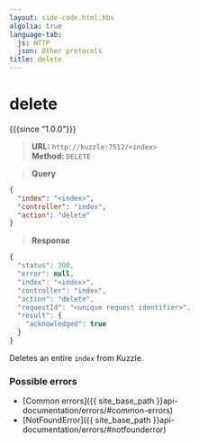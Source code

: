 ```yaml
---
layout: side-code.html.hbs
algolia: true
language-tab:
  js: HTTP
  json: Other protocols
title: delete
---
```


# delete

{{{since "1.0.0"}}}

<blockquote class="js">
<p>
<b>URL:</b> <code>http://kuzzle:7512/&lt;index&gt;</code>  
<br><b>Method:</b> <code>DELETE</code>
</p>
</blockquote>

<blockquote class="json">
<p>
<b>Query</b>
</p>
</blockquote>


```json
{
  "index": "<index>",
  "controller": "index",
  "action": "delete"
}
```

>**Response**

```javascript
{
  "status": 200,
  "error": null,
  "index": "<index>",
  "controller": "index",
  "action": "delete",
  "requestId": "<unique request identifier>",
  "result": {
    "acknowledged": true
  }
}
```

Deletes an entire `index` from Kuzzle.

### Possible errors

- [Common errors]({{ site_base_path }}api-documentation/errors/#common-errors)
- [NotFoundError]({{ site_base_path }}api-documentation/errors/#notfounderror)
